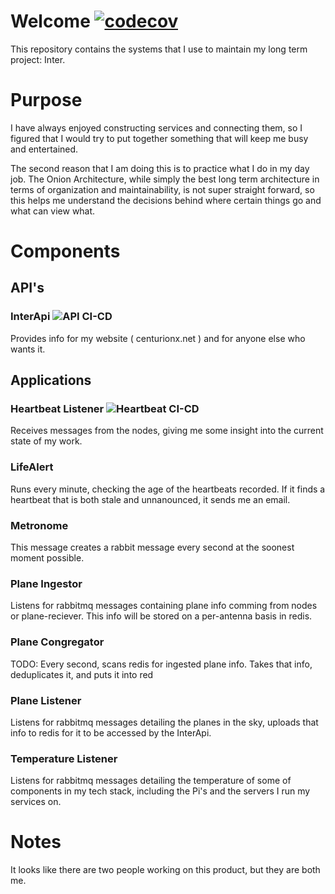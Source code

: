 # Welcome [![codecov](https://codecov.io/gh/Joseph-Melberg/Manager/branch/master/graph/badge.svg?token=Y27UDP57EP)](https://codecov.io/gh/Joseph-Melberg/Manager)

This repository contains the systems that I use to maintain my long term project: Inter.


# Purpose

I have always enjoyed constructing services and connecting them, so I figured that I would try to put together something that will keep me busy and entertained.

The second reason that I am doing this is to practice what I do in my day job.  The Onion Architecture, while simply the best long term architecture in terms of organization and maintainability, is not super straight forward, so this helps me understand the decisions behind where certain things go and what can view what.

# Components

## API's

### InterApi ![API CI-CD](https://github.com/Joseph-Melberg/Manager/workflows/API%20CI-CD/badge.svg)

Provides info for my website ( centurionx.net ) and for anyone else who wants it.

## Applications

### Heartbeat Listener ![Heartbeat CI-CD](https://github.com/Joseph-Melberg/Manager/workflows/.NET/badge.svg)

Receives messages from the nodes, giving me some insight into the current state of my work.

### LifeAlert

Runs every minute, checking the age of the heartbeats recorded.  If it finds a heartbeat that is both stale and unnanounced, it sends me an email.

### Metronome 

This message creates a rabbit message every second at the soonest moment possible.

### Plane Ingestor

Listens for rabbitmq messages containing plane info comming from nodes or 
plane-reciever.  This info will be stored on a per-antenna basis in redis.

### Plane Congregator

TODO: Every second, scans redis for ingested plane info.  Takes that info, deduplicates it, and puts it into red

### Plane Listener

Listens for rabbitmq messages detailing the planes in the sky, uploads that info to redis for it to be accessed by the InterApi.

### Temperature Listener

Listens for rabbitmq messages detailing the temperature of some of components in my tech stack, including the Pi's and the servers I run my services on.

# Notes

It looks like there are two people working on this product, but they are both me.

